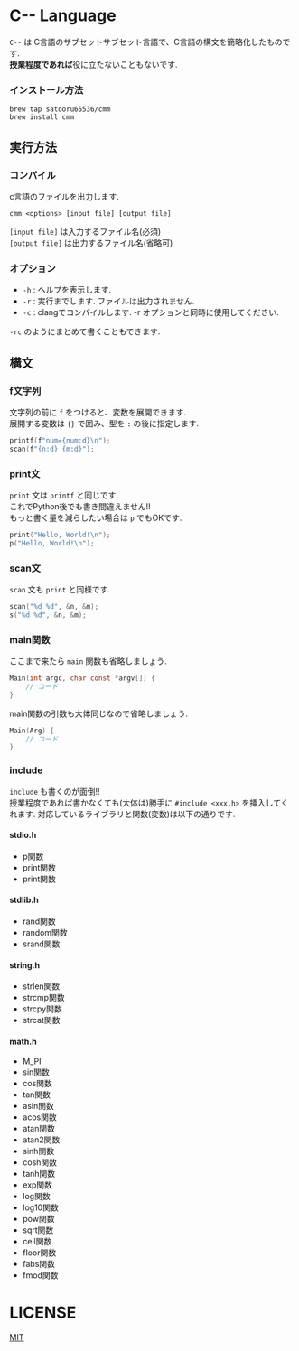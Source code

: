 # C-- Language
`C--` は C言語のサブセットサブセット言語で、C言語の構文を簡略化したものです.  
**授業程度であれば**役に立たないこともないです.


### インストール方法
```shell
brew tap satooru65536/cmm
brew install cmm
```

## 実行方法
### コンパイル
c言語のファイルを出力します.
```shell
cmm <options> [input file] [output file]
```
`[input file]` は入力するファイル名(必須)  
`[output file]` は出力するファイル名(省略可)

### オプション
- `-h` : ヘルプを表示します.
- `-r` : 実行までします. ファイルは出力されません.
- `-c` : clangでコンパイルします. -r オプションと同時に使用してください.

`-rc` のようにまとめて書くこともできます.

## 構文
### f文字列
文字列の前に `f` をつけると、変数を展開できます.  
展開する変数は `{}` で囲み、型を `:` の後に指定します.
```c
printf(f"num={num:d}\n");
scan(f"{n:d} {m:d}");
```

### print文
`print` 文は `printf` と同じです.  
これでPython後でも書き間違えません!!  
もっと書く量を減らしたい場合は `p` でもOKです.
```c
print("Hello, World!\n");
p("Hello, World!\n");
```

### scan文
`scan` 文も `print` と同様です.
```c
scan("%d %d", &n, &m);
s("%d %d", &n, &m);
```

### main関数
ここまで来たら `main` 関数も省略しましょう.
```c
Main(int argc, char const *argv[]) {
    // コード
}
```

main関数の引数も大体同じなので省略しましょう.
```c
Main(Arg) {
    // コード
}
```

### include
`include` も書くのが面倒!!  
授業程度であれば書かなくても(大体は)勝手に `#include <xxx.h>` を挿入してくれます.
対応しているライブラリと関数(変数)は以下の通りです.

#### stdio.h
- p関数
- print関数
- print関数

#### stdlib.h
- rand関数
- random関数
- srand関数

#### string.h
- strlen関数
- strcmp関数
- strcpy関数
- strcat関数

#### math.h
- M_PI
- sin関数
- cos関数
- tan関数
- asin関数
- acos関数
- atan関数
- atan2関数
- sinh関数
- cosh関数
- tanh関数
- exp関数
- log関数
- log10関数
- pow関数
- sqrt関数
- ceil関数
- floor関数
- fabs関数
- fmod関数

# LICENSE
[MIT](./LICENSE)
